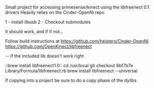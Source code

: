 Small project for accessing primesense/kinect using the libfreenect 0.1 drivers
Heavily relies on the Cinder-OpenNI repo


1 - install libusb
2 - Checkout submodules


It should work, and if if not...


Follow build instructions at
https://github.com/heisters/Cinder-OpenNI
https://github.com/OpenKinect/libfreenect


-- if the included lib doesn't work right

::brew install libfreenect1.0::
cd /usr/local
git checkout 8bf7b7e Library/Formula/libfreenect.rb
brew install libfreenect --universal


If copying into a project be sure to do a copy phase of the dylibs

